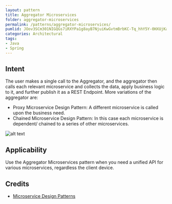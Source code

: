 ```yaml
---
layout: pattern
title: Aggregator Microservices
folder: aggregator-microservices
permalink: /patterns/aggregator-microservices/
pumlid: JOov3SCm301NIGQGs7iRXYPa1g8ayB7NjuiKwGvtmBrbKC-Tq_hhY5Y-0HXUjKaS-Kbdepc2HrIQ2jBpma23BvvOTdPfeooCO1iEYlu0O6l63MDQKI6Rp-CKOWSE-ey_NzEqhjH-0m00
categories: Architectural
tags:
- Java
- Spring
---
```


## Intent

The user makes a single call to the Aggregator, and the aggregator then calls each relevant microservice and collects
the data, apply business logic to it, and further publish it as a REST Endpoint.
More variations of the aggregator are: 
- Proxy Microservice Design Pattern: A different microservice is called upon the business need. 
- Chained Microservice Design Pattern: In this case each microservice is dependent/ chained to a series 
of other microservices.

![alt text](./etc/aggregator-microservice.png "Aggregator Microservice")

## Applicability

Use the Aggregator Microservices pattern when you need a unified API for various microservices, regardless the client device.

## Credits

* [Microservice Design Patterns](http://blog.arungupta.me/microservice-design-patterns/)
